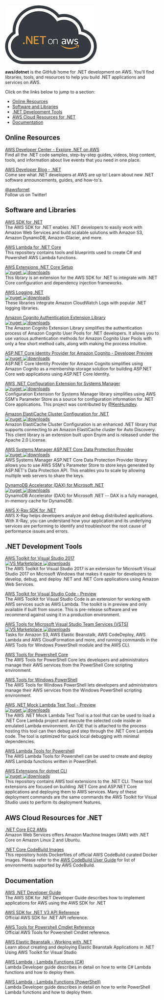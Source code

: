 [![alt text](./logo.png ".NET on AWS")](https://aws.amazon.com/developer/language/net/)

<strong>aws/dotnet</strong> is the GitHub home for .NET development on AWS.  You'll find libraries, tools, and resources to help you build .NET applications and services on AWS.

Click on the links below to jump to a section:
* [Online Resources](#Online-Resources)
* [Software and Libraries](#Software-and-Libraries)
* [.NET Development Tools](#NET-Development-Tools)
* [AWS Cloud Resources for .NET](#AWS-Cloud-Resources-for-NET)
* [Documentation](#Documentation)

## Online Resources

[AWS Developer Center - Explore .NET on AWS](https://aws.amazon.com/developer/language/net/)  
Find all the .NET code samples, step-by-step guides, videos, blog content, tools, and information about live events that you need in one place. 

[AWS Developer Blog - .NET](https://aws.amazon.com/blogs/developer/category/programing-language/dot-net/)  
Come see what .NET developers at AWS are up to!  Learn about new .NET software announcements, guides, and how-to's.

[@awsfornet](https://twitter.com/awsfornet)  
Follow us on Twitter!

## Software and Libraries

[AWS SDK for .NET](https://github.com/aws/aws-sdk-net)  
The AWS SDK for .NET enables .NET developers to easily work with Amazon Web Services and build scalable solutions with Amazon S3, Amazon DynamoDB, Amazon Glacier, and more.

[AWS Lambda for .NET Core](https://github.com/aws/aws-lambda-dotnet)  
This repository contains tools and blueprints used to create C# and Powershell AWS Lambda functions.

[AWS Extensions .NET Core Setup](https://github.com/aws/aws-sdk-net/tree/master/extensions/src/AWSSDK.Extensions.NETCore.Setup)  
[![nuget](https://img.shields.io/nuget/v/AWSSDK.Extensions.NETCore.Setup.svg) ![downloads](https://img.shields.io/nuget/dt/AWSSDK.Extensions.NETCore.Setup.svg)](https://www.nuget.org/packages/AWSSDK.Extensions.NETCore.Setup/)  
This library is an extension for the AWS SDK for .NET to integrate with .NET Core configuration and dependency injection frameworks.

[AWS Logging .NET](https://github.com/aws/aws-logging-dotnet)  
[![nuget](https://img.shields.io/nuget/v/AWS.Logger.AspNetCore.svg) ![downloads](https://img.shields.io/nuget/dt/AWS.Logger.AspNetCore.svg)](https://www.nuget.org/packages/AWS.Logger.AspNetCore/)  
These libraries integrate Amazon CloudWatch Logs with popular .NET logging libraries.

[Amazon Cognito Authentication Extension Library](https://github.com/aws/aws-sdk-net-extensions-cognito)  
[![nuget](https://img.shields.io/nuget/v/Amazon.Extensions.CognitoAuthentication.svg) ![downloads](https://img.shields.io/nuget/dt/Amazon.Extensions.CognitoAuthentication.svg)](https://www.nuget.org/packages/Amazon.Extensions.CognitoAuthentication/)  
The Amazon Cognito Extension Library simplifies the authentication process of Amazon Cognito User Pools for .NET developers.  It allows you to use various authentication methods for Amazon Cognito User Pools with only a few short method calls, along with making the process intuitive.

[ASP.NET Core Identity Provider for Amazon Cognito - Developer Preview](https://github.com/aws/aws-aspnet-cognito-identity-provider)  
[![nuget](https://img.shields.io/nuget/v/Amazon.AspNetCore.Identity.Cognito.svg) ![downloads](https://img.shields.io/nuget/dt/Amazon.AspNetCore.Identity.Cognito.svg)](https://www.nuget.org/packages/Amazon.AspNetCore.Identity.Cognito/)  
ASP.NET Core Identity Provider for Amazon Cognito simplifies using Amazon Cognito as a membership storage solution for building ASP.NET Core web applications using ASP.NET Core Identity.

[AWS .NET Configuration Extension for Systems Manager](https://github.com/aws/aws-dotnet-extensions-configuration)  
[![nuget](https://img.shields.io/nuget/v/Amazon.Extensions.Configuration.SystemsManager.svg) ![downloads](https://img.shields.io/nuget/dt/Amazon.Extensions.Configuration.SystemsManager.svg)](https://www.nuget.org/packages/Amazon.Extensions.Configuration.SystemsManager/)  
Configuration Extension for Systems Manager library simplifies using AWS SSM's Parameter Store as a source for configuration information for .NET Core applications. This project was contributed by [@KenHundley](https://github.com/kenhundley).

[Amazon ElastiCache Cluster Configuration for .NET](https://github.com/awslabs/elasticache-cluster-config-net)  
[![nuget](https://img.shields.io/nuget/v/Amazon.ElastiCacheCluster.svg) ![downloads](https://img.shields.io/nuget/dt/Amazon.ElastiCacheCluster.svg)](https://www.nuget.org/packages/Amazon.ElastiCacheCluster/)  
Amazon ElastiCache Cluster Configuration is an enhanced .NET library that supports connecting to an Amazon ElastiCache cluster for Auto Discovery. This client library is an extension built upon Enyim and is released under the Apache 2.0 License.

[AWS Systems Manager ASP.NET Core Data Protection Provider](https://github.com/aws/aws-ssm-data-protection-provider-for-aspnet)  
[![nuget](https://img.shields.io/nuget/v/Amazon.AspNetCore.DataProtection.SSM.svg) ![downloads](https://img.shields.io/nuget/dt/Amazon.AspNetCore.DataProtection.SSM.svg)](https://www.nuget.org/packages/Amazon.ElastiCacheCluster/)  
AWS Systems Manager ASP.NET Core Data Protection Provider library allows you to use AWS SSM's Parameter Store to store keys generated by ASP.NET's Data Protection API. This enables you to scale by allowing multiple web servers to share the keys.

[DynamoDB Accelerator (DAX) for Microsoft .NET](https://aws.amazon.com/dynamodb/dax/)  
[![nuget](https://img.shields.io/nuget/v/AWSSDK.DAX.Client.svg) ![downloads](https://img.shields.io/nuget/dt/AWSSDK.DAX.Client.svg)](https://www.nuget.org/packages/AWSSDK.DAX.Client/)  
DynamoDB Accelerator (DAX) for Microsoft .NET -- DAX is a fully managed, in-memory cache for DynamoDB.

[AWS X-Ray SDK for .NET](https://github.com/aws/aws-xray-sdk-dotnet)  
AWS X-Ray helps developers analyze and debug distributed applications. With X-Ray, you can understand how your application and its underlying services are performing to identify and troubleshoot the root cause of performance issues and errors.

## .NET Development Tools
[AWS Toolkit for Visual Studio 2017](https://marketplace.visualstudio.com/items?itemName=AmazonWebServices.AWSToolkitforVisualStudio2017)  
[![VS Marketplace](https://img.shields.io/vscode-marketplace/v/AmazonWebServices.AWSToolkitforVisualStudio2017.svg) ![downloads](https://img.shields.io/vscode-marketplace/d/AmazonWebServices.AWSToolkitforVisualStudio2017.svg)](https://marketplace.visualstudio.com/items?itemName=AmazonWebServices.AWSToolkitforVisualStudio2017)    
The AWS Toolkit for Visual Studio 2017 is an extension for Microsoft Visual Studio 2017 on Microsoft Windows that makes it easier for developers to develop, debug, and deploy .NET and .NET Core applications using Amazon Web Services. 

[AWS Toolkit for Visual Studio Code - Preview](https://github.com/aws/aws-toolkit-vscode)  
The AWS Toolkit for Visual Studio Code is an extension for working with AWS services such as AWS Lambda.
The toolkit is in preview and only available if built from source. This is pre-release software and we recommend against using it in a production environment.

[AWS Tools for Microsoft Visual Studio Team Services (VSTS)](https://marketplace.visualstudio.com/items?itemName=AmazonWebServices.aws-vsts-tools)  
[![VS Marketplace](https://img.shields.io/vscode-marketplace/v/AmazonWebServices.aws-vsts-tools.svg) ![downloads](https://img.shields.io/vscode-marketplace/d/AmazonWebServices.aws-vsts-tools.svg)](https://marketplace.visualstudio.com/items?itemName=AmazonWebServices.aws-vsts-tools)    
Tasks for Amazon S3, AWS Elastic Beanstalk, AWS CodeDeploy, AWS Lambda and AWS CloudFormation and more, and running commands in the AWS Tools for Windows PowerShell module and the AWS CLI.

[AWS Tools for Powershell Core](https://www.powershellgallery.com/packages/AWSPowerShell.NetCore)  
The AWS Tools for PowerShell Core lets developers and administrators manage their AWS services from the PowerShell Core scripting environment.

[AWS Tools for Windows PowerShell](https://www.powershellgallery.com/packages/AWSPowerShell)   
The AWS Tools for Windows PowerShell lets developers and administrators manage their AWS services from the Windows PowerShell scripting environment.

[AWS .NET Mock Lambda Test Tool - Preview](https://github.com/aws/aws-lambda-dotnet/tree/master/Tools/LambdaTestTool)  
[![nuget](https://img.shields.io/nuget/v/Amazon.Lambda.TestTool-2.1.svg) ![downloads](https://img.shields.io/nuget/dt/Amazon.Lambda.TestTool-2.1.svg)](https://www.nuget.org/packages/Amazon.Lambda.TestTool-2.1/)  
The AWS .NET Mock Lambda Test Tool is a tool that can be used to load a .NET Core Lambda project and execute the selected code inside an emulated Lambda environment. An IDE that is attached to the process hosting this tool can then debug and step through the .NET Core Lambda code. The tool is optimized for quick local debugging with minimal dependencies.

[AWS Lambda Tools for Powershell](https://www.powershellgallery.com/packages/AWSLambdaPSCore)  
The AWS Lambda Tools for Powershell can be used to create and deploy AWS Lambda functions written in PowerShell.

[AWS Extensions for dotnet CLI](https://github.com/aws/aws-extensions-for-dotnet-cli)  
[![nuget](https://img.shields.io/nuget/v/Amazon.Lambda.Tools.svg) ![downloads](https://img.shields.io/nuget/dt/Amazon.Lambda.Tools.svg)](https://www.nuget.org/packages/Amazon.Lambda.Tools/)  
This repository contains AWS tool extensions to the .NET CLI. These tool extensions are focused on building .NET Core and ASP.NET Core applications and deploying them to AWS services. Many of these deployment commands are the same commands the AWS Toolkit for Visual Studio uses to perform its deployment features. 

## AWS Cloud Resources for .NET

[.NET Core EC2 AMIs](https://aws.amazon.com/about-aws/whats-new/2018/03/announcing--net-core-ami-for-amazon-ec2/)  
Amazon Web Services offers Amazon Machine Images (AMI) with .NET Core on Amazon Linux 2 and Ubuntu.

[.NET Core CodeBuild Images](https://github.com/aws/aws-codebuild-docker-images/tree/master/ubuntu/dot-net)  
This repository holds Dockerfiles of official AWS CodeBuild curated Docker images. Please refer to the [AWS CodeBuild User Guide](https://docs.aws.amazon.com/codebuild/latest/userguide/build-env-ref.html) for list of environments supported by AWS CodeBuild.

## Documentation
[AWS .NET Developer Guide](https://github.com/awsdocs/aws-net-developer-guide)  
The AWS SDK for .NET Developer Guide describes how to implement applications for AWS using the AWS SDK for .NET

[AWS SDK for .NET V3 API Reference](https://docs.aws.amazon.com/sdkfornet/v3/apidocs/Index.html)  
Official AWS SDK for .NET API reference.

[AWS Tools for Powershell Cmdlet Reference](https://docs.aws.amazon.com/powershell/latest/reference/Index.html)  
Official AWS Tools for Powershell Cmdlet reference.

[AWS Elastic Beanstalk - Working with .NET](https://docs.aws.amazon.com/elasticbeanstalk/latest/dg/create_deploy_NET.html)  
Learn about creating and deploying Elastic Beanstalk Applications in .NET Using AWS Toolkit for Visual Studio

[AWS Lambda - Lambda Functions (C#)](https://docs.aws.amazon.com/lambda/latest/dg/dotnet-programming-model.html)  
Lambda Developer guide describes in detail on how to write C# Lambda functions and how to deploy them.

[AWS Lambda - Lambda Functions (PowerShell)](https://docs.aws.amazon.com/lambda/latest/dg/powershell-programming-model.html)  
Lambda Developer guide describes in detail on how to write PowerShell Lambda functions and how to deploy them.
